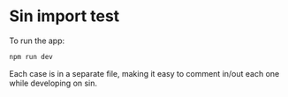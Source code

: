 # Sin import test

To run the app:

```bash
npm run dev
```

Each case is in a separate file, making it easy to comment in/out each one while developing on sin.

